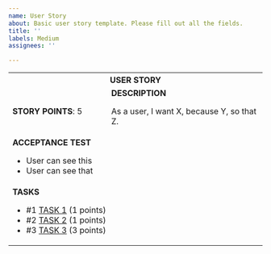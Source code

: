 ```yaml
---
name: User Story
about: Basic user story template. Please fill out all the fields.
title: ''
labels: Medium
assignees: ''

---
```


<table>
    <tr>
        <th colspan="4"><strong>USER STORY</strong></th>
    </tr>
    <tr>
        <td><strong>STORY POINTS</strong>: 5 </td>
        <td colspan="4">
            <strong>DESCRIPTION</strong>
            <p>As a user, I want X, because Y, so that Z.</p>
        </td>
    </tr>
    <tr>
        <td colspan="4">
            <strong>ACCEPTANCE TEST</strong>
            <ul>
                <li>User can see this</li>
                <li>User can see that</li>
            </ul>
        </td>
    </tr>
    <tr>
        <td colspan="4">
            <strong>TASKS</strong>
            <ul>
                <li>#1 <a href='https://github.com/JR-prog/Interlinked_SOEN390_Team11/issues'>TASK 1</a> (1 points)</li>
                <li>#2 <a href='https://github.com/JR-prog/Interlinked_SOEN390_Team11/issues'>TASK 2</a> (1 points)</li>
                <li>#3 <a href='https://github.com/JR-prog/Interlinked_SOEN390_Team11/issues'>TASK 
3</a> (3 points)</li>
            </ul>
        </td>
    </tr>
</table>
